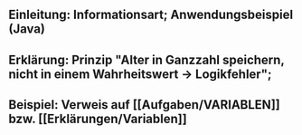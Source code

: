 ## Einleitung: Informationsart; Anwendungsbeispiel (Java)

## Erklärung: Prinzip "Alter in Ganzzahl speichern, nicht in einem Wahrheitswert -> Logikfehler";

## Beispiel: Verweis auf [[Aufgaben/VARIABLEN]] bzw. [[Erklärungen/Variablen]]

